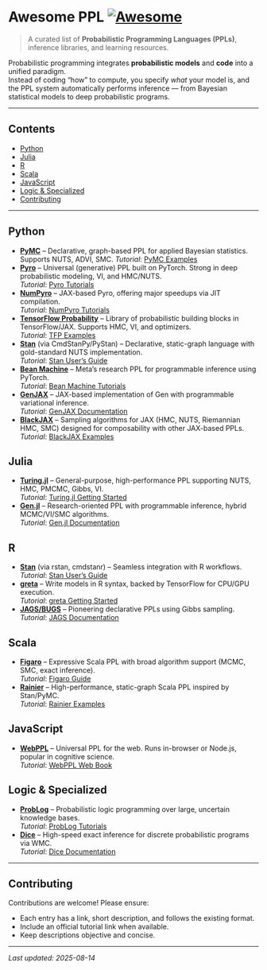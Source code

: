 # Awesome PPL [![Awesome](https://awesome.re/badge.svg)](https://awesome.re)

> A curated list of **Probabilistic Programming Languages (PPLs)**, inference libraries, and learning resources.

Probabilistic programming integrates **probabilistic models** and **code** into a unified paradigm.  
Instead of coding “how” to compute, you specify *what* your model is, and the PPL system automatically performs inference — from Bayesian statistical models to deep probabilistic programs.

---

## Contents
- [Python](#python)
- [Julia](#julia)
- [R](#r)
- [Scala](#scala)
- [JavaScript](#javascript)
- [Logic & Specialized](#logic--specialized)
- [Contributing](#contributing)

---

## Python
- [**PyMC**](https://www.pymc.io/) – Declarative, graph-based PPL for applied Bayesian statistics. Supports NUTS, ADVI, SMC.
  *Tutorial*: [PyMC Examples](https://www.pymc.io/projects/examples/en/stable/)
- [**Pyro**](https://pyro.ai/) – Universal (generative) PPL built on PyTorch. Strong in deep probabilistic modeling, VI, and HMC/NUTS.  
  *Tutorial*: [Pyro Tutorials](https://pyro.ai/examples/)
- [**NumPyro**](https://num.pyro.ai/en/0.8.0/index.html) – JAX-based Pyro, offering major speedups via JIT compilation.  
  *Tutorial*: [NumPyro Tutorials](https://num.pyro.ai/en/0.8.0/tutorials/)
- [**TensorFlow Probability**](https://www.tensorflow.org/probability) – Library of probabilistic building blocks in TensorFlow/JAX. Supports HMC, VI, and optimizers.  
  *Tutorial*: [TFP Examples](https://www.tensorflow.org/probability/examples)
- [**Stan**](https://mc-stan.org/) (via CmdStanPy/PyStan) – Declarative, static-graph language with gold-standard NUTS implementation.  
  *Tutorial*: [Stan User’s Guide](https://mc-stan.org/users/documentation/)
- [**Bean Machine**](https://beanmachine.org/) – Meta’s research PPL for programmable inference using PyTorch.  
  *Tutorial*: [Bean Machine Tutorials](https://beanmachine.org/tutorials/)
- [**GenJAX**](http://genjax.gen.dev/) – JAX-based implementation of Gen with programmable variational inference.  
  *Tutorial*: [GenJAX Documentation](https://genjax.gen.dev/cookbook/active/intro.html)
- [**BlackJAX**](https://blackjax-devs.github.io/blackjax/) – Sampling algorithms for JAX (HMC, NUTS, Riemannian HMC, SMC) designed for composability with other JAX-based PPLs.  
  *Tutorial*: [BlackJAX Examples](https://blackjax-devs.github.io/blackjax/examples.html)

## Julia
- [**Turing.jl**](https://turinglang.org/) – General-purpose, high-performance PPL supporting NUTS, HMC, PMCMC, Gibbs, VI.  
  *Tutorial*: [Turing.jl Getting Started](https://turinglang.org/docs/getting-started/)
- [**Gen.jl**](https://www.gen.dev/) – Research-oriented PPL with programmable inference, hybrid MCMC/VI/SMC algorithms.  
  *Tutorial*: [Gen.jl Documentation](https://www.gen.dev/docs/)

## R
- [**Stan**](https://mc-stan.org/) (via rstan, cmdstanr) – Seamless integration with R workflows.  
  *Tutorial*: [Stan User’s Guide](https://mc-stan.org/users/documentation/)
- [**greta**](https://greta-stats.org/) – Write models in R syntax, backed by TensorFlow for CPU/GPU execution.  
  *Tutorial*: [greta Getting Started](https://greta-stats.org/articles/get_started.html)
- [**JAGS/BUGS**](https://sourceforge.net/projects/mcmc-jags/) – Pioneering declarative PPLs using Gibbs sampling.  
  *Tutorial*: [JAGS Documentation](https://mcmc-jags.sourceforge.io/)

## Scala
- [**Figaro**](https://cra.com/blog/figaro/) – Expressive Scala PPL with broad algorithm support (MCMC, SMC, exact inference).  
  *Tutorial*: [Figaro Guide](https://cra.com/wp-content/uploads/2018/08/FigaroUserGuide.pdf)
- [**Rainier**](https://rainier.fit/) – High-performance, static-graph Scala PPL inspired by Stan/PyMC.  
  *Tutorial*: [Rainier Examples](https://github.com/stripe/rainier/tree/master/examples)

## JavaScript
- [**WebPPL**](http://webppl.org/) – Universal PPL for the web. Runs in-browser or Node.js, popular in cognitive science.  
  *Tutorial*: [WebPPL Web Book](http://probmods.org/)

## Logic & Specialized
- [**ProbLog**](https://dtai.cs.kuleuven.be/problog) – Probabilistic logic programming over large, uncertain knowledge bases.  
  *Tutorial*: [ProbLog Tutorials](https://dtai.cs.kuleuven.be/problog/tutorial.html)
- [**Dice**](http://dicelang.cs.ucla.edu/) – High-speed exact inference for discrete probabilistic programs via WMC.  
  *Tutorial*: [Dice Documentation](http://dicelang.cs.ucla.edu/about/)
 

---

## Contributing
Contributions are welcome! Please ensure:
- Each entry has a link, short description, and follows the existing format.
- Include an official tutorial link when available.
- Keep descriptions objective and concise.

---

_Last updated: 2025-08-14_
